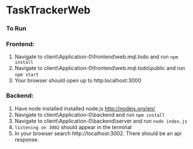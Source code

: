 # TaskTrackerWeb

### To Run

### Frontend: 
1. Navigate to client\Application-0\frontend\web.mql.todo and run `npm install`
2. Navigate to client\Application-0\frontend\web.mql.todo\public and run `npm start`
3. Your browser should open up to http:localhost:3000

### Backend:
1. Have node installed installed node.js http://nodejs.org/en/
2. Navigate to client\Application-0\backend and run `npm install`
3. Navigate to client\Application-0\backend\server and run `node index.js`
4. `listening on 3002` should appear in the terminal
5. In your browser search http://localhost:3002. There should be an api response.

